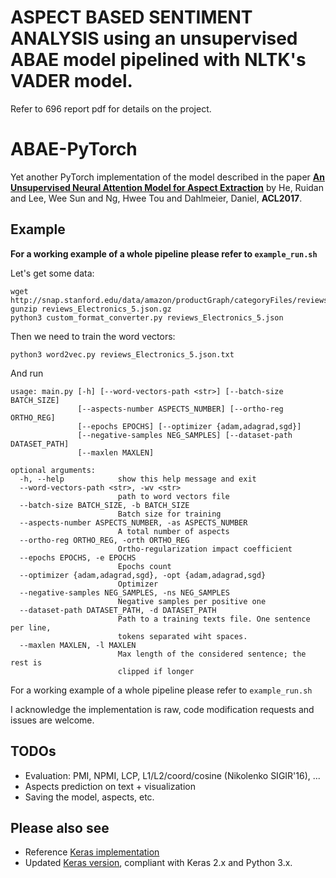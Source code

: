 # ASPECT BASED SENTIMENT ANALYSIS using an unsupervised ABAE model pipelined with NLTK's VADER model.
Refer to 696 report pdf for details on the project.


# ABAE-PyTorch

Yet another PyTorch implementation of the model described in the paper [**An Unsupervised Neural Attention Model for Aspect Extraction**](https://aclweb.org/anthology/papers/P/P17/P17-1036/) by He, Ruidan and  Lee, Wee Sun  and  Ng, Hwee Tou  and  Dahlmeier, Daniel, **ACL2017**.

## Example

**For a working example of a whole pipeline please refer to `example_run.sh`**

Let's get some data:

```
wget http://snap.stanford.edu/data/amazon/productGraph/categoryFiles/reviews_Electronics_5.json.gz
gunzip reviews_Electronics_5.json.gz    
python3 custom_format_converter.py reviews_Electronics_5.json
```

Then we need to train the word vectors:
    
```
python3 word2vec.py reviews_Electronics_5.json.txt
```
And run 

```
usage: main.py [-h] [--word-vectors-path <str>] [--batch-size BATCH_SIZE]
               [--aspects-number ASPECTS_NUMBER] [--ortho-reg ORTHO_REG]
               [--epochs EPOCHS] [--optimizer {adam,adagrad,sgd}]
               [--negative-samples NEG_SAMPLES] [--dataset-path DATASET_PATH]
               [--maxlen MAXLEN]

optional arguments:
  -h, --help            show this help message and exit
  --word-vectors-path <str>, -wv <str>
                        path to word vectors file
  --batch-size BATCH_SIZE, -b BATCH_SIZE
                        Batch size for training
  --aspects-number ASPECTS_NUMBER, -as ASPECTS_NUMBER
                        A total number of aspects
  --ortho-reg ORTHO_REG, -orth ORTHO_REG
                        Ortho-regularization impact coefficient
  --epochs EPOCHS, -e EPOCHS
                        Epochs count
  --optimizer {adam,adagrad,sgd}, -opt {adam,adagrad,sgd}
                        Optimizer
  --negative-samples NEG_SAMPLES, -ns NEG_SAMPLES
                        Negative samples per positive one
  --dataset-path DATASET_PATH, -d DATASET_PATH
                        Path to a training texts file. One sentence per line,
                        tokens separated wiht spaces.
  --maxlen MAXLEN, -l MAXLEN
                        Max length of the considered sentence; the rest is
                        clipped if longer

```

For a working example of a whole pipeline please refer to `example_run.sh` 

I acknowledge the implementation is raw, code modification requests and issues are welcome.

## TODOs

* Evaluation: PMI, NPMI, LCP, L1/L2/coord/cosine (Nikolenko SIGIR'16), ...
* Aspects prediction on text + visualization
* Saving the model, aspects, etc.

## Please also see

* Reference [Keras implementation](https://github.com/ruidan/Unsupervised-Aspect-Extraction)
* Updated [Keras version](https://github.com/madrugado/Attention-Based-Aspect-Extraction), compliant with Keras 2.x and Python 3.x.
